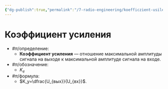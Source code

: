 ```yaml
---
{"dg-publish":true,"permalink":"/7-radio-engineering/koefficzient-usileniya/","title":"Коэффициент усиления"}
---
```



# Коэффициент усиления

- #π/определение:
	- **Коэффициент усиления** — отношение максимальной амплитуды сигнала на выходе к максимальной амплитуде сигнала на входе.
- #π/обозначение:
	- $K_{e}$
- #π/формула:
	- $K_y=\dfrac{U_{вых}}{U_{вх}}$.
